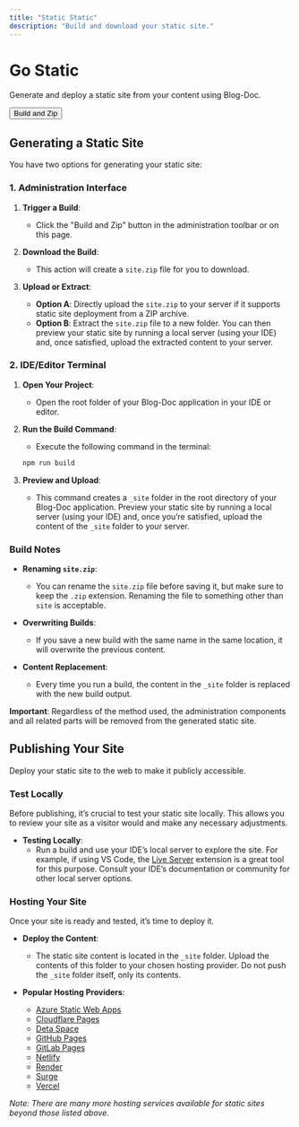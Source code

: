 ```yaml
---
title: "Static Static"
description: "Build and download your static site."
---
```


# Go Static

Generate and deploy a static site from your content using Blog-Doc.

<button class="build-and-zip-button bd-button-grey" type="button">Build and Zip</button>

## Generating a Static Site

You have two options for generating your static site:

### 1. Administration Interface

1. **Trigger a Build**:

    - Click the "Build and Zip" button in the administration toolbar or on this page.

2. **Download the Build**:

    - This action will create a `site.zip` file for you to download.

3. **Upload or Extract**:
    - **Option A**: Directly upload the `site.zip` to your server if it supports static site deployment from a ZIP archive.
    - **Option B**: Extract the `site.zip` file to a new folder. You can then preview your static site by running a local server (using your IDE) and, once satisfied, upload the extracted content to your server.

### 2. IDE/Editor Terminal

1. **Open Your Project**:

    - Open the root folder of your Blog-Doc application in your IDE or editor.

2. **Run the Build Command**:

    - Execute the following command in the terminal:

    ```bash
    npm run build
    ```

3. **Preview and Upload**:
    - This command creates a `_site` folder in the root directory of your Blog-Doc application. Preview your static site by running a local server (using your IDE) and, once you’re satisfied, upload the content of the `_site` folder to your server.

### Build Notes

-   **Renaming `site.zip`**:

    -   You can rename the `site.zip` file before saving it, but make sure to keep the `.zip` extension. Renaming the file to something other than `site` is acceptable.

-   **Overwriting Builds**:

    -   If you save a new build with the same name in the same location, it will overwrite the previous content.

-   **Content Replacement**:
    -   Every time you run a build, the content in the `_site` folder is replaced with the new build output.

**Important**: Regardless of the method used, the administration components and all related parts will be removed from the generated static site.

## Publishing Your Site

Deploy your static site to the web to make it publicly accessible.

### Test Locally

Before publishing, it’s crucial to test your static site locally. This allows you to review your site as a visitor would and make any necessary adjustments.

-   **Testing Locally**:
    -   Run a build and use your IDE’s local server to explore the site. For example, if using VS Code, the [Live Server](https://marketplace.visualstudio.com/items?itemName=ritwickdey.LiveServer) extension is a great tool for this purpose. Consult your IDE’s documentation or community for other local server options.

### Hosting Your Site

Once your site is ready and tested, it’s time to deploy it.

-   **Deploy the Content**:

    -   The static site content is located in the `_site` folder. Upload the contents of this folder to your chosen hosting provider. Do not push the `_site` folder itself, only its contents.

-   **Popular Hosting Providers**:
    -   [Azure Static Web Apps](https://azure.microsoft.com/en-us/products/app-service/static/)
    -   [Cloudflare Pages](https://pages.cloudflare.com/)
    -   [Deta Space](https://deta.space/)
    -   [GitHub Pages](https://pages.github.com/)
    -   [GitLab Pages](https://docs.gitlab.com/ee/user/project/pages/#gitlab-pages)
    -   [Netlify](https://www.netlify.com/)
    -   [Render](https://render.com/)
    -   [Surge](https://surge.sh/)
    -   [Vercel](https://vercel.com/)

_Note: There are many more hosting services available for static sites beyond those listed above._
